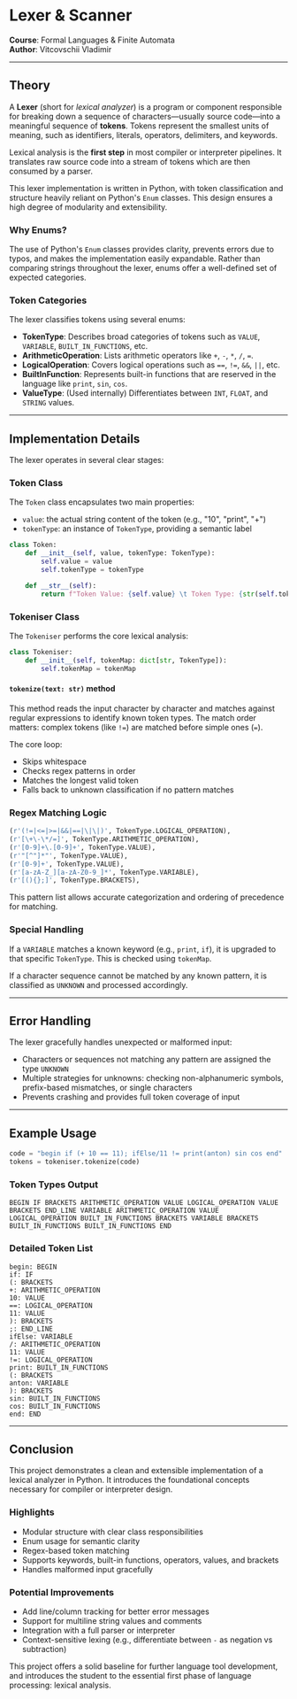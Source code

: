 # Lexer & Scanner

**Course**: Formal Languages & Finite Automata\
**Author**: Vitcovschii Vladimir

---

## Theory

A **Lexer** (short for *lexical analyzer*) is a program or component responsible for breaking down a sequence of characters—usually source code—into a meaningful sequence of **tokens**. Tokens represent the smallest units of meaning, such as identifiers, literals, operators, delimiters, and keywords.

Lexical analysis is the **first step** in most compiler or interpreter pipelines. It translates raw source code into a stream of tokens which are then consumed by a parser.

This lexer implementation is written in Python, with token classification and structure heavily reliant on Python's `Enum` classes. This design ensures a high degree of modularity and extensibility.

### Why Enums?

The use of Python's `Enum` classes provides clarity, prevents errors due to typos, and makes the implementation easily expandable. Rather than comparing strings throughout the lexer, enums offer a well-defined set of expected categories.

### Token Categories

The lexer classifies tokens using several enums:

- **TokenType**: Describes broad categories of tokens such as `VALUE`, `VARIABLE`, `BUILT_IN_FUNCTIONS`, etc.
- **ArithmeticOperation**: Lists arithmetic operators like `+`, `-`, `*`, `/`, `=`.
- **LogicalOperation**: Covers logical operations such as `==`, `!=`, `&&`, `||`, etc.
- **BuiltInFunction**: Represents built-in functions that are reserved in the language like `print`, `sin`, `cos`.
- **ValueType**: (Used internally) Differentiates between `INT`, `FLOAT`, and `STRING` values.

---

## Implementation Details

The lexer operates in several clear stages:

### Token Class

The `Token` class encapsulates two main properties:

- `value`: the actual string content of the token (e.g., "10", "print", "+")
- `tokenType`: an instance of `TokenType`, providing a semantic label

```python
class Token:
    def __init__(self, value, tokenType: TokenType):
        self.value = value
        self.tokenType = tokenType

    def __str__(self):
        return f"Token Value: {self.value} \t Token Type: {str(self.tokenType.name)}"
```

### Tokeniser Class

The `Tokeniser` performs the core lexical analysis:

```python
class Tokeniser:
    def __init__(self, tokenMap: dict[str, TokenType]):
        self.tokenMap = tokenMap
```

#### `tokenize(text: str)` method

This method reads the input character by character and matches against regular expressions to identify known token types. The match order matters: complex tokens (like `!=`) are matched before simple ones (`=`).

The core loop:

- Skips whitespace
- Checks regex patterns in order
- Matches the longest valid token
- Falls back to unknown classification if no pattern matches

### Regex Matching Logic

```python
(r'(!=|<=|>=|&&|==|\|\|)', TokenType.LOGICAL_OPERATION),
(r'[\+\-\*/=]', TokenType.ARITHMETIC_OPERATION),
(r'[0-9]+\.[0-9]+', TokenType.VALUE),
(r'"[^"]*"', TokenType.VALUE),
(r'[0-9]+', TokenType.VALUE),
(r'[a-zA-Z_][a-zA-Z0-9_]*', TokenType.VARIABLE),
(r'[(){};]', TokenType.BRACKETS),
```

This pattern list allows accurate categorization and ordering of precedence for matching.

### Special Handling

If a `VARIABLE` matches a known keyword (e.g., `print`, `if`), it is upgraded to that specific `TokenType`. This is checked using `tokenMap`.

If a character sequence cannot be matched by any known pattern, it is classified as `UNKNOWN` and processed accordingly.

---

## Error Handling

The lexer gracefully handles unexpected or malformed input:

- Characters or sequences not matching any pattern are assigned the type `UNKNOWN`
- Multiple strategies for unknowns: checking non-alphanumeric symbols, prefix-based mismatches, or single characters
- Prevents crashing and provides full token coverage of input

---

## Example Usage

```python
code = "begin if (+ 10 == 11); ifElse/11 != print(anton) sin cos end"
tokens = tokeniser.tokenize(code)
```

### Token Types Output

```
BEGIN IF BRACKETS ARITHMETIC_OPERATION VALUE LOGICAL_OPERATION VALUE BRACKETS END_LINE VARIABLE ARITHMETIC_OPERATION VALUE LOGICAL_OPERATION BUILT_IN_FUNCTIONS BRACKETS VARIABLE BRACKETS BUILT_IN_FUNCTIONS BUILT_IN_FUNCTIONS END
```

### Detailed Token List

```
begin: BEGIN  
if: IF  
(: BRACKETS  
+: ARITHMETIC_OPERATION  
10: VALUE  
==: LOGICAL_OPERATION  
11: VALUE  
): BRACKETS  
;: END_LINE  
ifElse: VARIABLE  
/: ARITHMETIC_OPERATION  
11: VALUE  
!=: LOGICAL_OPERATION  
print: BUILT_IN_FUNCTIONS  
(: BRACKETS  
anton: VARIABLE  
): BRACKETS  
sin: BUILT_IN_FUNCTIONS  
cos: BUILT_IN_FUNCTIONS  
end: END  
```

---

## Conclusion

This project demonstrates a clean and extensible implementation of a lexical analyzer in Python. It introduces the foundational concepts necessary for compiler or interpreter design.

### Highlights

- Modular structure with clear class responsibilities
- Enum usage for semantic clarity
- Regex-based token matching
- Supports keywords, built-in functions, operators, values, and brackets
- Handles malformed input gracefully

### Potential Improvements

- Add line/column tracking for better error messages
- Support for multiline string values and comments
- Integration with a full parser or interpreter
- Context-sensitive lexing (e.g., differentiate between `-` as negation vs subtraction)

This project offers a solid baseline for further language tool development, and introduces the student to the essential first phase of language processing: lexical analysis.

